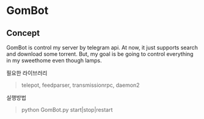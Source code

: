GomBot
======

Concept
-------
GomBot is control my server by telegram api.
At now, it just supports search and download some torrent.
But, my goal is be going to control everything in my sweethome even though lamps.


필요한 라이브러리
>telepot, feedparser, transmissionrpc, daemon2

실행방법
>python GomBot.py start|stop|restart